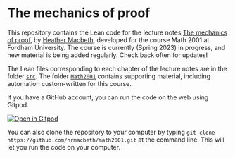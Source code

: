 # The mechanics of proof

This repository contains the Lean code for the lecture notes [The mechanics of proof](https://hrmacbeth.github.io/math2001), by [Heather Macbeth](https://faculty.fordham.edu/hmacbeth1), developed for the course Math 2001 at Fordham University.  The course is currently (Spring 2023) in progress, and new material is being added regularly. Check back often for updates!

The Lean files corresponding to each chapter of the lecture notes are in the folder [`src`](https://github.com/hrmacbeth/math2001/tree/main/src).  The folder [`Math2001`](https://github.com/hrmacbeth/math2001/tree/main/Math2001) contains supporting material, including automation custom-written for this course.

If you have a GitHub account, you can run the code on the web using Gitpod.

[![Open in Gitpod](https://gitpod.io/button/open-in-gitpod.svg)](https://gitpod.io/#https://github.com/hrmacbeth/math2001)

You can also clone the repository to your computer by typing `git clone https://github.com/hrmacbeth/math2001.git` at the command line.  This will let you run the code on your computer.